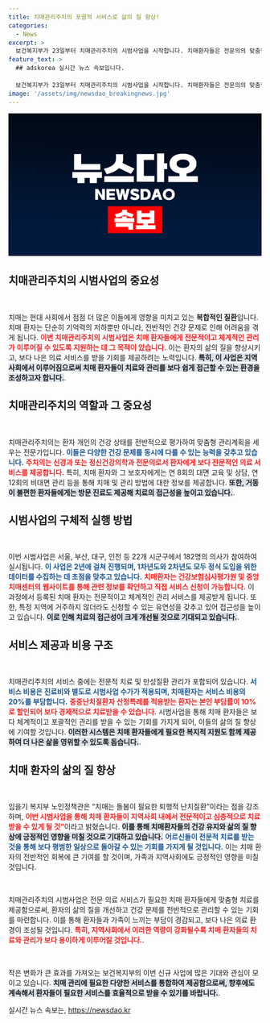 ```yaml
---
title: 치매관리주치의 포괄적 서비스로 삶의 질 향상!
categories:
  - News
excerpt: >
  보건복지부가 23일부터 치매관리주치의 시범사업을 시작합니다. 치매환자들은 전문의의 맞춤형 관리와 다양한 복지 서비스를 통해 지역사회에서 체계적 치료를 받을 수 있는 기회를 제공합니다. 지금 바로 확인해보세요!
feature_text: >
  ## adskorea 실시간 뉴스 속보입니다.

  보건복지부가 23일부터 치매관리주치의 시범사업을 시작합니다. 치매환자들은 전문의의 맞춤형 관리와 다양한 복지 서비스를 통해 지역사회에서 체계적 치료를 받을 수 있는 기회를 제공합니다. 지금 바로 확인해보세요!
image: '/assets/img/newsdao_breakingnews.jpg'
---
```


<p><img src="/assets/img/newsdao_breakingnews.jpg" alt="adskorea 속보" /></p>

<h2 data-ke-size="size26">치매관리주치의 시범사업의 중요성</h2>

<p data-ke-size="size16">&nbsp;</p> 

<p>치매는 현대 사회에서 점점 더 많은 이들에게 영향을 미치고 있는 <b>복합적인 질환</b>입니다. 치매 환자는 단순히 기억력의 저하뿐만 아니라, 전반적인 건강 문제로 인해 어려움을 겪게 됩니다. <b><span style="color: #ee2323;">이번 치매관리주치의 시범사업은 치매 환자들에게 전문적이고 체계적인 관리가 이루어질 수 있도록 지원하는 데 그 목적이 있습니다.</span></b> 이는 환자의 삶의 질을 향상시키고, 보다 나은 의료 서비스를 받을 기회를 제공하려는 노력입니다. <b><span style="background-color: #21538527;">특히, 이 사업은 지역사회에서 이루어짐으로써 치매 환자들이 치료와 관리를 보다 쉽게 접근할 수 있는 환경을 조성하고자 합니다.</span></b>.</p>

<h2 data-ke-size="size26">치매관리주치의 역할과 그 중요성</h2>

<p data-ke-size="size16">&nbsp;</p>

<p>치매관리주치의는 환자 개인의 건강 상태를 전반적으로 평가하여 맞춤형 관리계획을 세우는 전문가입니다. <b><span style="color: #1a5490;">이들은 다양한 건강 문제를 동시에 다룰 수 있는 능력을 갖추고 있습니다.</span></b> <b><span style="color: #ee2323;">주치의는 신경과 또는 정신건강의학과 전문의로서 환자에게 보다 전문적인 의료 서비스를 제공합니다.</span></b> 특히, 치매 환자와 그 보호자에게는 연 8회의 대면 교육 및 상담, 연 12회의 비대면 관리 등을 통해 치매 및 관리 방법에 대한 정보를 제공합니다. <b><span style="background-color: #21538527;">또한, 거동이 불편한 환자들에게는 방문 진료도 제공해 치료의 접근성을 높이고 있습니다.</span></b>.</p>

<h2 data-ke-size="size26">시범사업의 구체적 실행 방법</h2>

<p data-ke-size="size16">&nbsp;</p>

<p>이번 시범사업은 서울, 부산, 대구, 인천 등 22개 시군구에서 182명의 의사가 참여하여 실시됩니다. <b><span style="color: #1a5490;">이 사업은 2년에 걸쳐 진행되며, 1차년도와 2차년도 모두 정식 도입을 위한 데이터를 수집하는 데 초점을 맞추고 있습니다.</span></b> <b><span style="color: #ee2323;">치매환자는 건강보험심사평가원 및 중앙치매센터의 웹사이트를 통해 관련 정보를 확인하고 직접 서비스 신청이 가능합니다.</span></b> 이 과정에서 등록된 치매 환자는 전문적이고 체계적인 관리 서비스를 제공받게 됩니다. 또한, 특정 지역에 거주하지 않더라도 신청할 수 있는 유연성을 갖추고 있어 접근성을 높이고 있습니다. <b><span style="background-color: #21538527;">이로 인해 치료의 접근성이 크게 개선될 것으로 기대되고 있습니다.</span></b>.</p>

<h2 data-ke-size="size26">서비스 제공과 비용 구조</h2>

<p data-ke-size="size16">&nbsp;</p> 

<p>치매관리주치의 서비스 중에는 전문적 치료 및 만성질환 관리가 포함되어 있습니다. <b><span style="color: #1a5490;">서비스 비용은 진료비와 별도로 시범사업 수가가 적용되며, 치매환자는 서비스 비용의 20%를 부담합니다.</span></b> <b><span style="color: #ee2323;">중증난치질환자 산정특례를 적용받는 환자는 본인 부담률이 10%로 할인되어 보다 경제적으로 치료받을 수 있습니다.</span></b> 시범사업을 통해 치매 환자들은 보다 체계적이고 포괄적인 관리를 받을 수 있는 기회를 가지게 되어, 이들의 삶의 질 향상에 기여할 것입니다. <b><span style="background-color: #21538527;">이러한 시스템은 치매 환자들에게 필요한 복지적 지원도 함께 제공하여 더 나은 삶을 영위할 수 있도록 돕습니다.</span></b>.</p>

<h2 data-ke-size="size26">치매 환자의 삶의 질 향상</h2>

<p data-ke-size="size16">&nbsp;</p> 

<p>임을기 복지부 노인정책관은 “치매는 돌봄이 필요한 퇴행적 난치질환”이라는 점을 강조하며, <b><span style="color: #ee2323;">이번 시범사업을 통해 치매 환자들이 지역사회 내에서 전문적이고 심층적으로 치료받을 수 있게 될 것”</span></b>이라고 밝혔습니다. <b><span style="background-color: #21538527;">이를 통해 치매환자들의 건강 유지와 삶의 질 향상에 긍정적인 영향을 미칠 것으로 기대하고 있습니다.</span></b> <b><span style="color: #1a5490;">어르신들이 전문적 치료를 받는 것을 통해 보다 평범한 일상으로 돌아갈 수 있는 기회를 가지게 될 것입니다.</span></b> 이는 치매 환자의 전반적인 회복에 큰 기여를 할 것이며, 가족과 지역사회에도 긍정적인 영향을 미칠 것입니다.</p>

<p data-ke-size="size16">&nbsp;</p>

<p>치매관리주치의 시범사업은 전문 의료 서비스가 필요한 치매 환자들에게 맞춤형 치료를 제공함으로써, 환자의 삶의 질을 개선하고 건강 문제를 전반적으로 관리할 수 있는 기회를 마련합니다. 이를 통해 환자들과 가족이 느끼는 부담이 경감되고, 보다 나은 의료 환경이 조성될 것입니다. <b><span style="color: #ee2323;">특히, 지역사회에서 이러한 역량이 강화될수록 치매 환자들의 치료와 관리가 보다 용이하게 이루어질 것입니다.</span></b>.</p>

<p data-ke-size="size16">&nbsp;</p>

<p>작은 변화가 큰 효과를 가져오는 보건복지부의 이번 신규 사업에 많은 기대와 관심이 모이고 있습니다. <b><span style="background-color: #21538527;">치매 관리에 필요한 다양한 서비스를 통합하여 제공함으로써, 향후에도 계속해서 환자들이 필요한 서비스를 효율적으로 받을 수 있기를 바랍니다.</span></b>.</p>
실시간 뉴스 속보는, <a href="https://newsdao.kr" rel="dofollow">https://newsdao.kr</a>


